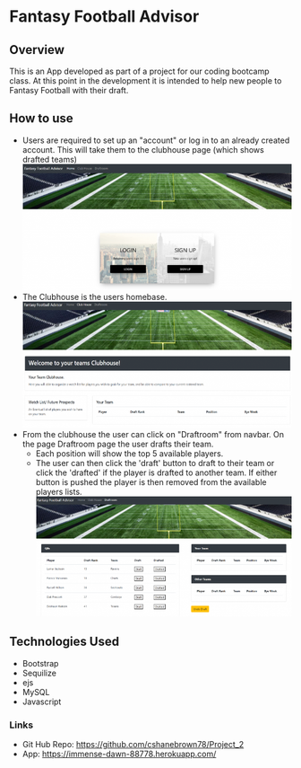 # Fantasy Football Advisor

## Overview

This is an App developed as part of a project for our coding bootcamp class.  At this point in the development it is intended to help new people to Fantasy Football with their draft.  

## How to use

* Users are required to set up an "account" or log in to an already created account. This will take them to the clubhouse page (which shows drafted teams) 
![login / register](public/images/login.png)
* The Clubhouse is the users homebase.
![login / register](public/images/clubhouse.png)
* From the clubhouse the user can click on "Draftroom" from navbar.  On the  page Draftroom page the user drafts their team.  
    * Each position will show the top 5 available players.  
    * The user can then click the 'draft' button to draft to their team or click the 'drafted' if the player is drafted to another team.  If either button is pushed the player is then removed from the available players lists.
![login / register](public/images/draft.png)

## Technologies Used

* Bootstrap
* Sequilize
* ejs
* MySQL
* Javascript

 
### Links

* Git Hub Repo: https://github.com/cshanebrown78/Project_2
* App: https://immense-dawn-88778.herokuapp.com/